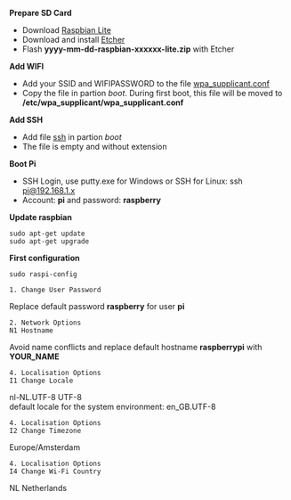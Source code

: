 **Prepare SD Card**
* Download [Raspbian Lite](Versions.md)
* Download and install [Etcher](https:/etcher.io/)
* Flash **yyyy-mm-dd-raspbian-xxxxxx-lite.zip** with Etcher

**Add WIFI**
* Add your SSID and WIFIPASSWORD to the file [wpa_supplicant.conf](boot/wpa_supplicant.conf)
* Copy the file in partion *boot*. During first boot, this file will be moved to **/etc/wpa_supplicant/wpa_supplicant.conf**

**Add SSH**
* Add file [ssh](boot/ssh) in partion *boot*
* The file is empty and without extension

**Boot Pi**
* SSH Login, use putty.exe for Windows or SSH for Linux: ssh pi@192.168.1.x
* Account: **pi** and password: **raspberry**

**Update raspbian**
```
sudo apt-get update
sudo apt-get upgrade
```

**First configuration**
```
sudo raspi-config
```
```
1. Change User Password
```
Replace default password **raspberry** for user **pi**
```
2. Network Options
N1 Hostname
```
Avoid name conflicts and replace default hostname **raspberrypi** with **YOUR_NAME**
```
4. Localisation Options
I1 Change Locale
```
nl-NL.UTF-8 UTF-8  
default locale for the system environment: en_GB.UTF-8
```
4. Localisation Options
I2 Change Timezone
```
Europe/Amsterdam
```
4. Localisation Options
I4 Change Wi-Fi Country
```
NL Netherlands
